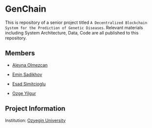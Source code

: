 # GenChain

This is repository of a senior project titled `A Decentralized Blockchain System for the Prediction of Genetic Diseases`. Relevant materials including System Architecture, Data, Code are all published to this repository.

## Members
- [Aleyna Olmezcan](https://github.com/aleynaolmezcan)

- [Emin Sadikhov](https://github.com/SadikhovEmin)

- [Esad Simitcioglu](https://github.com/EsadSimitcioglu)

- [Ozge Yilgur](https://github.com/ozg-y)

## Project Information
Institution: [Ozyegin University](https://www.ozyegin.edu.tr)
